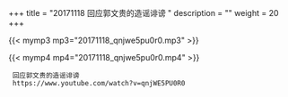+++
title = "20171118  回应郭文贵的造谣诽谤 "
description = ""
weight = 20
+++

{{< mymp3 mp3="20171118_qnjwe5pu0r0.mp3" >}}

{{< mymp4 mp4="20171118_qnjwe5pu0r0.mp4" >}}

     
     回应郭文贵的造谣诽谤 
     https://www.youtube.com/watch?v=qnjWE5PU0R0 
